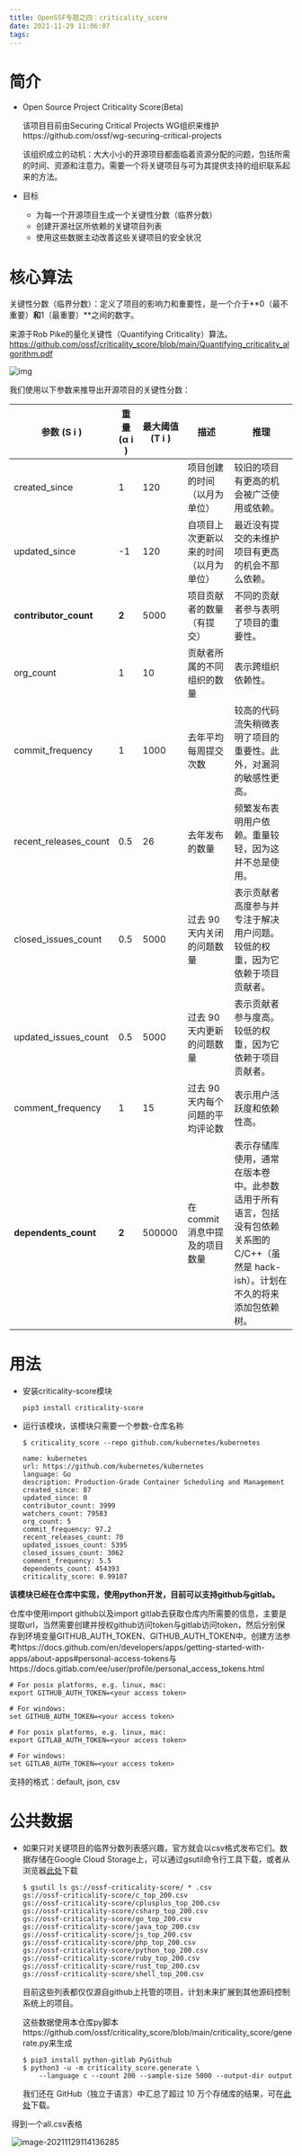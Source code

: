 ```yaml
---
title: OpenSSF专题之四：criticality_score
date: 2021-11-29 11:06:07
tags:
---
```


# 简介

- Open Source Project Criticality Score(Beta)

  该项目目前由Securing Critical Projects WG组织来维护https://github.com/ossf/wg-securing-critical-projects

  该组织成立的动机：大大小小的开源项目都面临着资源分配的问题，包括所需的时间、资源和注意力。需要一个将关键项目与可为其提供支持的组织联系起来的方法。

- 目标
  - 为每一个开源项目生成一个关键性分数（临界分数）
  - 创建开源社区所依赖的关键项目列表
  - 使用这些数据主动改善这些关键项目的安全状况

# 核心算法

关键性分数（临界分数）：定义了项目的影响力和重要性，是一个介于**0（最不重要）**和**1（最重要）**之间的数字。

来源于Rob Pike的量化关键性（Quantifying Criticality）算法。https://github.com/ossf/criticality_score/blob/main/Quantifying_criticality_algorithm.pdf

![img](/home/ubuntu-ros2/myBlog/source/_posts/OpenSSF专题之四：criticality-score/formula.png)

我们使用以下参数来推导出开源项目的关键性分数：

| 参数 (S i )           | 重量 (α i ) | 最大阈值 (T i ) | 描述                                   | 推理                                                         |
| --------------------- | ----------- | --------------- | -------------------------------------- | ------------------------------------------------------------ |
| created_since         | 1           | 120             | 项目创建的时间（以月为单位）           | 较旧的项目有更高的机会被广泛使用或依赖。                     |
| updated_since         | -1          | 120             | 自项目上次更新以来的时间（以月为单位） | 最近没有提交的未维护项目有更高的机会不那么依赖。             |
| **contributor_count** | **2**       | 5000            | 项目贡献者的数量（有提交）             | 不同的贡献者参与表明了项目的重要性。                         |
| org_count             | 1           | 10              | 贡献者所属的不同组织的数量             | 表示跨组织依赖性。                                           |
| commit_frequency      | 1           | 1000            | 去年平均每周提交次数                   | 较高的代码流失稍微表明了项目的重要性。此外，对漏洞的敏感性更高。 |
| recent_releases_count | 0.5         | 26              | 去年发布的数量                         | 频繁发布表明用户依赖。重量较轻，因为这并不总是使用。         |
| closed_issues_count   | 0.5         | 5000            | 过去 90 天内关闭的问题数量             | 表示贡献者高度参与并专注于解决用户问题。较低的权重，因为它依赖于项目贡献者。 |
| updated_issues_count  | 0.5         | 5000            | 过去 90 天内更新的问题数量             | 表示贡献者参与度高。较低的权重，因为它依赖于项目贡献者。     |
| comment_frequency     | 1           | 15              | 过去 90 天内每个问题的平均评论数       | 表示用户活跃度和依赖性高。                                   |
| **dependents_count**  | **2**       | 500000          | 在commit 消息中提及的项目数量          | 表示存储库使用，通常在版本卷中。此参数适用于所有语言，包括没有包依赖关系图的 C/C++（虽然是 hack-ish）。计划在不久的将来添加包依赖树。 |

# 用法

- 安装criticality-score模块

  ```
  pip3 install criticality-score
  ```

- 运行该模块，该模块只需要一个参数-仓库名称

  ```
  $ criticality_score --repo github.com/kubernetes/kubernetes
  
  name: kubernetes
  url: https://github.com/kubernetes/kubernetes
  language: Go
  description: Production-Grade Container Scheduling and Management
  created_since: 87
  updated_since: 0
  contributor_count: 3999
  watchers_count: 79583
  org_count: 5
  commit_frequency: 97.2
  recent_releases_count: 70
  updated_issues_count: 5395
  closed_issues_count: 3062
  comment_frequency: 5.5
  dependents_count: 454393
  criticality_score: 0.99107
  ```

**该模块已经在仓库中实现，使用python开发，目前可以支持github与gitlab。**

仓库中使用import github以及import gitlab去获取仓库内所需要的信息，主要是提取url，当然需要创建并授权github访问token与gitlab访问token，然后分别保存到环境变量GITHUB_AUTH_TOKEN、GITHUB_AUTH_TOKEN中。创建方法参考https://docs.github.com/en/developers/apps/getting-started-with-apps/about-apps#personal-access-tokens与https://docs.gitlab.com/ee/user/profile/personal_access_tokens.html

```
# For posix platforms, e.g. linux, mac:
export GITHUB_AUTH_TOKEN=<your access token>

# For windows:
set GITHUB_AUTH_TOKEN=<your access token>
```

```
# For posix platforms, e.g. linux, mac:
export GITLAB_AUTH_TOKEN=<your access token>

# For windows:
set GITLAB_AUTH_TOKEN=<your access token>
```

支持的格式：default, json, csv

# 公共数据

- 如果只对关键项目的临界分数列表感兴趣，官方就会以csv格式发布它们。数据存储在Google Cloud Storage上，可以通过gsutil命令行工具下载，或者从浏览器[此处](https://commondatastorage.googleapis.com/ossf-criticality-score/index.html)下载

  ```
  $ gsutil ls gs://ossf-criticality-score/ * .csv
  gs://ossf-criticality-score/c_top_200.csv
  gs://ossf-criticality-score/cplusplus_top_200.csv
  gs://ossf-criticality-score/csharp_top_200.csv
  gs://ossf-criticality-score/go_top_200.csv
  gs://ossf-criticality-score/java_top_200.csv
  gs://ossf-criticality-score/js_top_200.csv
  gs://ossf-criticality-score/php_top_200.csv
  gs://ossf-criticality-score/python_top_200.csv
  gs://ossf-criticality-score/ruby_top_200.csv
  gs://ossf-criticality-score/rust_top_200.csv
  gs://ossf-criticality-score/shell_top_200.csv
  ```

  目前这些列表都仅仅源自github上托管的项目，计划未来扩展到其他源码控制系统上的项目。

  这些数据使用本仓库py脚本https://github.com/ossf/criticality_score/blob/main/criticality_score/generate.py来生成

  ```
  $ pip3 install python-gitlab PyGithub
  $ python3 -u -m criticality_score.generate \
      --language c --count 200 --sample-size 5000 --output-dir output
  ```

  我们还在 GitHub（独立于语言）中汇总了超过 10 万个存储库的结果，可在[此处](https://www.googleapis.com/download/storage/v1/b/ossf-criticality-score/o/all.csv?generation=1614554714813772&alt=media)下载。

​		得到一个all.csv表格

​		![image-20211129114136285](/home/ubuntu-ros2/myBlog/source/_posts/OpenSSF专题之四：criticality-score/image-20211129114136285.png)
